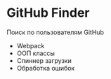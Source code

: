 <h1>GitHub Finder</h1>
<p>Поиск по пользователям GitHub</p>

<ul>
  <li>Webpack</li>
  <li>ООП классы</li>
  <li>Спиннер загрузки</li>
  <li>Обработка ошибок</li>
</ul>
